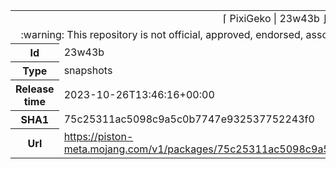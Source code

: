 <html><table>
<tr><td colspan="2" align="center"><img width="0" height="0"><br/>⌈ PixiGeko | 23w43b ⌋<br/><img width="0" height="0"></td></tr>
<tr><td colspan="2" align="center"><img width="0" height="0"><br/>
:warning: This repository is not official, approved, endorsed, associated or connected with Mojang :warning:
<br/><img width="0" height="0"></td></tr>
<tr><th>Id</th><td>23w43b</td></tr>
<tr><th>Type</th><td>snapshots</td></tr>
<tr><th>Release time</th><td>2023-10-26T13:46:16+00:00</td></tr>
<tr><th>SHA1</th><td>75c25311ac5098c9a5c0b7747e932537752243f0</td></tr>
<tr><th>Url</th><td><a href="https://piston-meta.mojang.com/v1/packages/75c25311ac5098c9a5c0b7747e932537752243f0/23w43b.json">https://piston-meta.mojang.com/v1/packages/75c25311ac5098c9a5c0b7747e932537752243f0/23w43b.json</a></td></tr>
